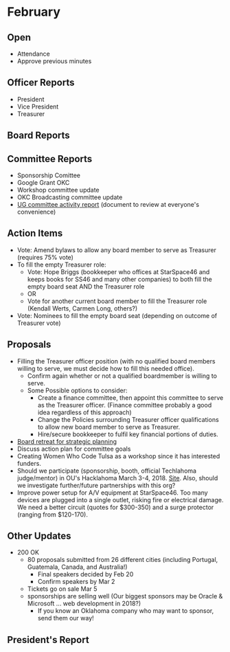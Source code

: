 # February

## Open
* Attendance
* Approve previous minutes

## Officer Reports
* President
* Vice President
* Treasurer

## Board Reports


## Committee Reports
- Sponsorship Comittee
- Google Grant OKC
- Workshop committee update
- OKC Broadcasting committee update
- [UG committee activity report](https://docs.google.com/document/d/1cLqGgixXaKip_jE4M9kTNpVxqCr54P4Z_bc-MA_gdUw/edit?usp=sharing) (document to review at everyone's convenience)

## Action Items
- Vote: Amend bylaws to allow any board member to serve as Treasurer (requires 75% vote)
- To fill the empty Treasurer role:
  - Vote: Hope Briggs (bookkeeper who offices at StarSpace46 and keeps books for SS46 and many other companies) to both fill the empty board seat AND the Treasurer role
  - OR
  - Vote for another current board member to fill the Treasurer role (Kendall Werts, Carmen Long, others?)
- Vote: Nominees to fill the empty board seat (depending on outcome of Treasurer vote)


## Proposals
- Filling the Treasurer officer position (with no qualified board members willing to serve, we must decide how to fill this needed office).
  - Confirm again whether or not a qualified boardmember is willing to serve.
  - Some Possible options to consider:
    - Create a finance committee, then appoint this committee to serve as the Treasurer officer. (Finance committee probably a good idea regardless of this approach)
    - Change the Policies surrounding Treasurer officer qualifications to allow new board member to serve as Treasurer.
    - Hire/secure bookkeeper to fulfil key financial portions of duties.
- [Board retreat for strategic planning](https://docs.google.com/document/d/1SmGH7bqBPcwpEz3zCQ-Lwg7bOhPA8i0iWtp1O-to0vE/edit?usp=sharing) 
- Discuss action plan for committee goals
- Creating Women Who Code Tulsa as a workshop since it has interested funders.
- Should we participate (sponsorship, booth, official Techlahoma judge/mentor) in OU's Hacklahoma March 3-4, 2018.  [Site](https://hacklahoma.org/). Also, should we investigate further/future partnerships with this org?
- Improve power setup for A/V equipment at StarSpace46. Too many devices are plugged into a single outlet, risking fire or electrical damage. We need a better circuit (quotes for $300-350) and a surge protector (ranging from $120-170).

## Other Updates

* 200 OK
  * 80 proposals submitted from 26 different cities (including Portugal, Guatemala, Canada, and Australia!)
    * Final speakers decided by Feb 20
    * Confirm speakers by Mar 2
  * Tickets go on sale Mar 5
  * sponsorships are selling well (Our biggest sponsors may be Oracle & Microsoft ... web development in 2018?)
    * If you know an Oklahoma company who may want to sponsor, send them our way!

## President's Report 
